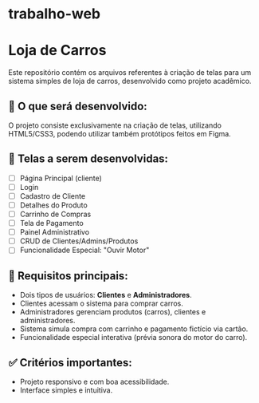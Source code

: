 # trabalho-web
 
# Loja de Carros

Este repositório contém os arquivos referentes à criação de telas para um sistema simples de loja de carros, desenvolvido como projeto acadêmico.

## 🚀 O que será desenvolvido:

O projeto consiste exclusivamente na criação de telas, utilizando HTML5/CSS3, podendo utilizar também protótipos feitos em Figma.

## 📌 Telas a serem desenvolvidas:

- [ ] Página Principal (cliente)
- [ ] Login
- [ ] Cadastro de Cliente
- [ ] Detalhes do Produto
- [ ] Carrinho de Compras
- [ ] Tela de Pagamento
- [ ] Painel Administrativo
- [ ] CRUD de Clientes/Admins/Produtos
- [ ] Funcionalidade Especial: "Ouvir Motor"

## 🎯 Requisitos principais:

- Dois tipos de usuários: **Clientes** e **Administradores**.
- Clientes acessam o sistema para comprar carros.
- Administradores gerenciam produtos (carros), clientes e administradores.
- Sistema simula compra com carrinho e pagamento fictício via cartão.
- Funcionalidade especial interativa (prévia sonora do motor do carro).

## ✅ Critérios importantes:

- Projeto responsivo e com boa acessibilidade.
- Interface simples e intuitiva.
